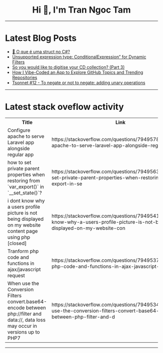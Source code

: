 <h1 align="center">Hi 👋, I'm Tran Ngoc Tam</h1>

---

# Latest Blog Posts 
<!-- BLOG-POST-LIST:START -->
- [🚀 O que é uma struct no C#?](https://dev.to/develop4us/o-que-e-uma-struct-no-c-3m4h)
- [Unsupported expression type: ConditionalExpression” for Dynamic Filters](https://dev.to/nadun_malinda_54544e2e45c/unsupported-expression-type-conditionalexpression-for-dynamic-filters-44mp)
- [So you would like to digitise your CD collection? &lpar;Part 3&rpar;](https://dev.to/fernand0/so-you-would-like-to-digitise-your-cd-collection-part-3-505f)
- [How I Vibe-Coded an App to Explore GitHub Topics and Trending Repositories](https://dev.to/justalternate/how-i-vibe-coded-an-app-to-explore-github-topics-and-trending-repositories-57hk)
- [Tsonnet #12 - To negate or not to negate: adding unary operations](https://dev.to/bitmaybewise/tsonnet-12-to-negate-or-not-to-negate-adding-unary-operations-4931)
<!-- BLOG-POST-LIST:END -->

---

# Latest stack oveflow activity
<table>
  <tr><th>Title</th><th>Link</th></tr>
  <!-- STACKOVERFLOW:START --><tr><td>Configure apache to serve Laravel app alongside regular app</td><td>https://stackoverflow.com/questions/79495789/configure-apache-to-serve-laravel-app-alongside-regular-app</td></tr><tr><td>how to set private parent properties when restoring from `var_export&lpar;&rpar;` in `__set_state&lpar;&rpar;`?</td><td>https://stackoverflow.com/questions/79495632/how-to-set-private-parent-properties-when-restoring-from-var-export-in-se</td></tr><tr><td>i dont know why a users profile picture is not being displayed on my website content page using php [closed]</td><td>https://stackoverflow.com/questions/79495416/i-dont-know-why-a-users-profile-picture-is-not-being-displayed-on-my-website-con</td></tr><tr><td>Tranform php code and functions in ajax/javascript request</td><td>https://stackoverflow.com/questions/79495378/tranform-php-code-and-functions-in-ajax-javascript-request</td></tr><tr><td>When use the Conversion Filters convert.base64-encode between php://filter and data://, data loss may occur in versions up to PHP7</td><td>https://stackoverflow.com/questions/79495340/when-use-the-conversion-filters-convert-base64-encode-between-php-filter-and-d</td></tr><!-- STACKOVERFLOW:END -->
</table>

---


